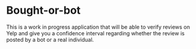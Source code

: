 # Bought-or-bot
This is a work in progress application that will be able to verify reviews on Yelp and give you a confidence interval regarding whether the review is posted by a bot or a real individual.
